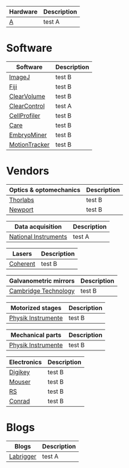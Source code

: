 Hardware| Description
---- | ----
[A](https://www.google.com) 			| test A

# Software

Software| Description
---- | ----
[ImageJ](https://www.apple.com)				| test B
[Fiji](https://www.apple.com)				| test B
[ClearVolume](https://www.apple.com)				| test B
[ClearControl](https://www.google.com) 			| test A
[CellProfiler](https://www.apple.com)				| test B
[Care](https://www.apple.com)				| test B
[EmbryoMiner](https://www.apple.com)				| test B
[MotionTracker](https://www.apple.com)				| test B

# Vendors

Optics & optomechanics| Description
---- | ----
[Thorlabs](https://www.apple.com)				| test B
[Newport](https://www.apple.com)				| test B

Data acquisition| Description
---- | ----
[National Instruments](https://www.google.com) 			| test A

Lasers| Description
---- | ----
[Coherent](https://www.apple.com)				| test B

Galvanometric mirrors| Description
---- | ----
[Cambridge Technology](https://www.apple.com)				| test B

Motorized stages| Description
---- | ----
[Physik Instrumente](https://www.apple.com)				| test B

Mechanical parts| Description
---- | ----
[Physik Instrumente](https://www.apple.com)				| test B

Electronics| Description
---- | ----
[Digikey](https://www.apple.com)				| test B
[Mouser](https://www.apple.com)				| test B
[RS](https://www.apple.com)				| test B
[Conrad](https://www.apple.com)				| test B


# Blogs

Blogs| Description
---- | ----
[Labrigger](http://labrigger.com/blog/) 			| test A

